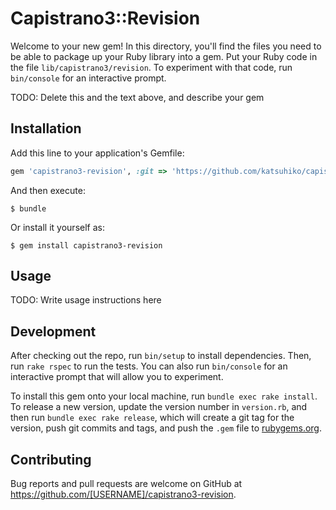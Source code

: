 # Capistrano3::Revision

Welcome to your new gem! In this directory, you'll find the files you need to be able to package up your Ruby library into a gem. Put your Ruby code in the file `lib/capistrano3/revision`. To experiment with that code, run `bin/console` for an interactive prompt.

TODO: Delete this and the text above, and describe your gem

## Installation

Add this line to your application's Gemfile:

```ruby
gem 'capistrano3-revision', :git => 'https://github.com/katsuhiko/capistrano3-revision.git'
```

And then execute:

    $ bundle

Or install it yourself as:

    $ gem install capistrano3-revision

## Usage

TODO: Write usage instructions here

## Development

After checking out the repo, run `bin/setup` to install dependencies. Then, run `rake rspec` to run the tests. You can also run `bin/console` for an interactive prompt that will allow you to experiment.

To install this gem onto your local machine, run `bundle exec rake install`. To release a new version, update the version number in `version.rb`, and then run `bundle exec rake release`, which will create a git tag for the version, push git commits and tags, and push the `.gem` file to [rubygems.org](https://rubygems.org).

## Contributing

Bug reports and pull requests are welcome on GitHub at https://github.com/[USERNAME]/capistrano3-revision.

